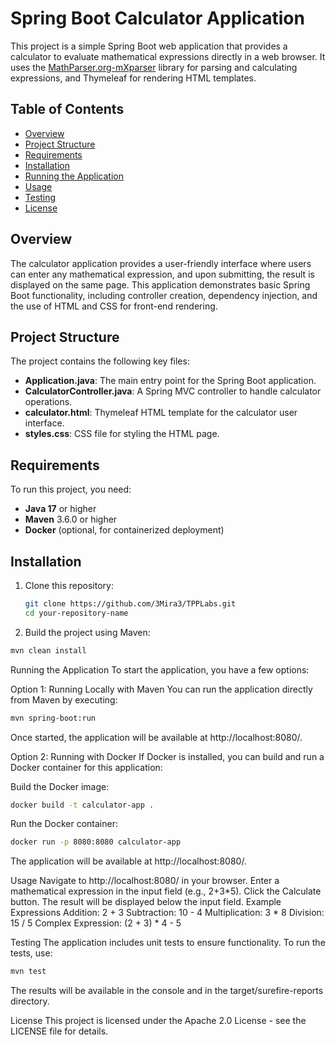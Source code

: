 # Spring Boot Calculator Application

This project is a simple Spring Boot web application that provides a calculator to evaluate mathematical expressions directly in a web browser. It uses the [MathParser.org-mXparser](http://mathparser.org/) library for parsing and calculating expressions, and Thymeleaf for rendering HTML templates.

## Table of Contents

- [Overview](#overview)
- [Project Structure](#project-structure)
- [Requirements](#requirements)
- [Installation](#installation)
- [Running the Application](#running-the-application)
- [Usage](#usage)
- [Testing](#testing)
- [License](#license)

## Overview

The calculator application provides a user-friendly interface where users can enter any mathematical expression, and upon submitting, the result is displayed on the same page. This application demonstrates basic Spring Boot functionality, including controller creation, dependency injection, and the use of HTML and CSS for front-end rendering.

## Project Structure

The project contains the following key files:

- **Application.java**: The main entry point for the Spring Boot application.
- **CalculatorController.java**: A Spring MVC controller to handle calculator operations.
- **calculator.html**: Thymeleaf HTML template for the calculator user interface.
- **styles.css**: CSS file for styling the HTML page.

## Requirements

To run this project, you need:

- **Java 17** or higher
- **Maven** 3.6.0 or higher
- **Docker** (optional, for containerized deployment)

## Installation

1. Clone this repository:

   ```bash
   git clone https://github.com/3Mira3/TPPLabs.git
   cd your-repository-name
   
2. Build the project using Maven:

```bash
mvn clean install
```

Running the Application
To start the application, you have a few options:

Option 1: Running Locally with Maven
You can run the application directly from Maven by executing:

```bash
mvn spring-boot:run
```

Once started, the application will be available at http://localhost:8080/.

Option 2: Running with Docker
If Docker is installed, you can build and run a Docker container for this application:

Build the Docker image:

```bash
docker build -t calculator-app .
```

Run the Docker container:

```bash
docker run -p 8080:8080 calculator-app
```

The application will be available at http://localhost:8080/.

Usage
Navigate to http://localhost:8080/ in your browser.
Enter a mathematical expression in the input field (e.g., 2+3*5).
Click the Calculate button.
The result will be displayed below the input field.
Example Expressions
Addition: 2 + 3
Subtraction: 10 - 4
Multiplication: 3 * 8
Division: 15 / 5
Complex Expression: (2 + 3) * 4 - 5

Testing
The application includes unit tests to ensure functionality. To run the tests, use:

```bash
mvn test
```

The results will be available in the console and in the target/surefire-reports directory.

License
This project is licensed under the Apache 2.0 License - see the LICENSE file for details.
